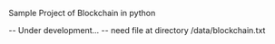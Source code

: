 Sample Project of Blockchain in python

-- Under development...
-- need file at directory /data/blockchain.txt